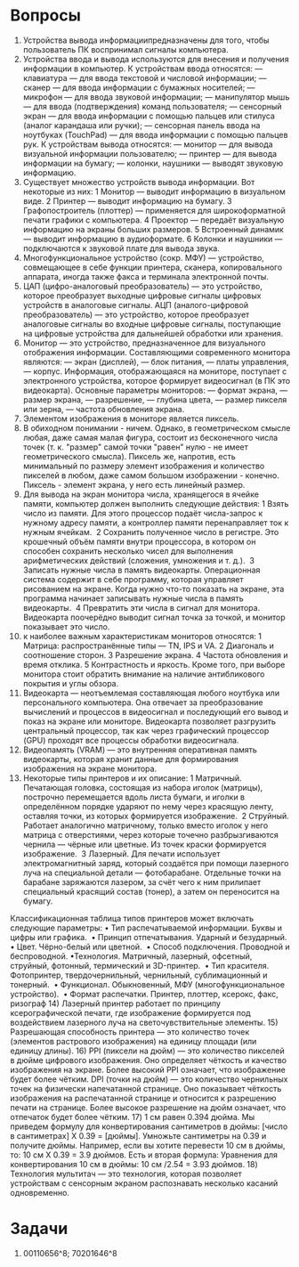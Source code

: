 # Вопросы
1) Устройства вывода информациипредназначены для того, чтобы пользователь ПК воспринимал сигналы компьютера.
2) Устройства ввода и вывода используются для внесения и получения информации в компьютер.
К устройствам ввода относятся:
— клавиатура — для ввода текстовой и числовой информации;
— сканер — для ввода информации с бумажных носителей;
— микрофон — для ввода звуковой информации;
— манипулятор мышь — для ввода (подтверждения) команд пользователя;
— сенсорный экран — для ввода информации с помощью пальцев или стилуса (аналог карандаша или ручки);
— сенсорная панель ввода на ноутбуках (TouchPad) — для ввода информации с помощью пальцев рук.
К устройствам вывода относятся:
— монитор — для вывода визуальной информации пользователю;
— принтер — для вывода информации на бумагу;
— колонки, наушники — выводят звуковую информацию.
3) Существует множество устройств вывода информации. Вот некоторые из них:
 1 Монитор — выводит информацию в визуальном виде.
 2 Принтер — выводит информацию на бумагу.
 3 Графопостроитель (плоттер) — применяется для широкоформатной печати графики с компьютера.
 4 Проектор — передаёт визуальную информацию на экраны больших размеров.
 5 Встроенный динамик — выводит информацию в аудиоформате.
 6 Колонки и наушники — подключаются к звуковой плате для вывода звука.
4) Многофункциональное устройство (сокр. МФУ) — устройство, совмещающее в себе функции принтера, сканера, копировального аппарата, иногда также факса и терминала электронной почты.
5) ЦАП (цифро-аналоговый преобразователь) — это устройство, которое преобразует выходные цифровые сигналы цифровых устройств в аналоговые сигналы.
АЦП (аналого-цифровой преобразователь) — это устройство, которое преобразует аналоговые сигналы во входные цифровые сигналы, поступающие на цифровые устройства для дальнейшей обработки или хранения.
6) Монитор — это устройство, предназначенное для визуального отображения информации.
Составляющими современного монитора являются:
— экран (дисплей),
— блок питания,
— платы управления,
— корпус.
Информация, отображающаяся на мониторе, поступает с электронного устройства, которое формирует видеосигнал (в ПК это видеокарта).
Основные параметры мониторов:
— формат экрана,
— размер экрана,
— разрешение,
— глубина цвета,
— размер пикселя или зерна,
— частота обновления экрана.
7) Элементом изображения в мониторе является пиксель.
8) В обиходном понимании - ничем. Однако, в геометрическом смысле любая, даже самая малая фигура, состоит из бесконечного числа точек (т. к. "размер" самой точки "равен" нулю - не имеет геометрического смысла). Пиксель же, напротив, есть минимальный по размеру элемент изображения и количество пикселей в любом, даже самом большом изображении - конечно. Пиксель - элемент экрана, у него есть линейный размер.
9) Для вывода на экран монитора числа, хранящегося в ячейке памяти, компьютер должен выполнить следующие действия:
 1 Взять число из памяти. Для этого процессор подаёт числа-запрос к нужному адресу памяти, а контроллер памяти перенаправляет ток к нужным ячейкам. 
 2 Сохранить полученное число в регистре. Это крошечный объём памяти внутри процессора, в котором он способен сохранить несколько чисел для выполнения арифметических действий (сложения, умножения и т. д.). 
 3 Записать нужные числа в память видеокарты. Операционная система содержит в себе программу, которая управляет рисованием на экране. Когда нужно что-то показать на экране, эта программа начинает записывать нужные числа в память видеокарты. 
 4 Превратить эти числа в сигнал для монитора. Видеокарта поочерёдно выводит сигнал точка за точкой, и монитор показывает это число. 
10) к наиболее важным характеристикам мониторов относятся:
 1 Матрица: распространённые типы — TN, IPS и VA.
 2 Диагональ и соотношение сторон.
 3 Разрешение экрана.
 4 Частота обновления и время отклика.
 5 Контрастность и яркость.
Кроме того, при выборе монитора стоит обратить внимание на наличие антибликового покрытия и углы обзора.
11) Видеокарта — неотъемлемая составляющая любого ноутбука или персонального компьютера.
Она отвечает за преобразование вычислений и процессов в видеосигнал и последующий его вывод и показ на экране или мониторе.
Видеокарта позволяет разгрузить центральный процессор, так как через графический процессор (GPU) проходят все процессы обработки видеосигнала.
12) Видеопамять (VRAM) — это внутренняя оперативная память видеокарты, которая хранит данные для формирования изображения на экране монитора.
13) Некоторые типы принтеров и их описание:
 1 Матричный. Печатающая головка, состоящая из набора иголок (матрицы), построчно перемещается вдоль листа бумаги, и иголки в определённом порядке ударяют по нему через красящую ленту, оставляя точки, из которых формируется изображение. 
 2 Струйный. Работает аналогично матричному, только вместо иголок у него матрица с отверстиями, через которые точечно разбрызгиваются чернила — чёрные или цветные. Из точек краски формируется изображение. 
 3 Лазерный. Для печати использует электромагнитный заряд, который создаётся при помощи лазерного луча на специальной детали — фотобарабане. Отдельные точки на барабане заряжаются лазером, за счёт чего к ним прилипает специальный красящий состав (тонер), а затем он переносится на бумагу. 

Классификационная таблица типов принтеров может включать следующие параметры:
 • Тип распечатываемой информации. Буквы и цифры или графика. 
 • Принцип отпечатывания. Ударный и безударный. 
 • Цвет. Чёрно-белый или цветной. 
 • Способ подключения. Проводной и беспроводной.
 •Технология. Матричный, лазерный, офсетный, струйный, фотонный, термический и 3D-принтер. 
 • Тип красителя. Фотопринтер, твердочернильный, чернильный, сублимационный и тонерный. 
 • Функционал. Обыкновенный, МФУ (многофункциональное устройство). 
 • Формат распечатки. Принтер, плоттер, ксерокс, факс, ризограф
14) Лазерный принтер работает по принципу ксерографической печати, где изображение формируется под воздействием лазерного луча на светочувствительные элементы.
15) Разрешающая способность принтера — это количество точек (элементов растрового изображения) на единицу площади (или единицу длины).
16) PPI (пиксели на дюйм) — это количество пикселей в дюйме цифрового изображения. Оно определяет чёткость и качество изображения на экране. Более высокий PPI означает, что изображение будет более чётким.
DPI (точки на дюйм) — это количество чернильных точек на физически напечатанной странице. Оно показывает чёткость изображения на распечатанной странице и относится к разрешению печати на странице. Более высокое разрешение на дюйм означает, что отпечаток будет более чётким.
17) 1 см равен 0.394 дюйма. Мы приведем формулу для конвертирования сантиметров в дюймы: [число в сантиметрах] X 0.39 = [дюймы]. Умножьте сантиметры на 0.39 и получите дюймы. Например, если вы хотите перевести 10 см в дюймы, то: 10 см X 0.39 = 3.9 дюймов. Есть и вторая формула: Уравнения для конвертирования 10 см в дюймы: 10 см /2.54 = 3.93 дюймов.
18) Технология мультитач — это технология, которая позволяет устройствам с сенсорным экраном распознавать несколько касаний одновременно.
# Задачи
1) 00110656^8; 70201646^8
